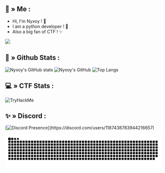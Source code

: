 ## <a id="HI"></a>👋 » Me :

- Hi, I'm Nyxoy ! 🍃
- I am a python developer ! 🌱
- Also a big fan of CTF ! ✨
<img src="https://camo.githubusercontent.com/222b3651d7a9b58724c30e14a2a52228a13fc265afb6cd29d6e04a724d323c29/68747470733a2f2f692e70696e696d672e636f6d2f6f726967696e616c732f66342f30662f64612f66343066646165386337303339303262653637366166663634656561303634392e676966">
  
## <a id="stats"></a>🤖 » Github Stats :

![Nyxoy's GitHub stats](https://github-readme-stats.vercel.app/api?username=Nyxoy201&show_icons=true&theme=tokyonight) ![Nyxoy's GitHub ](https://github-readme-streak-stats.herokuapp.com/?user=Nyxoy201&amp;theme=tokyonight)
![Top Langs](https://github-readme-stats.vercel.app/api/top-langs/?username=Nyxoy201&layout=donut&theme=tokyonight)

## <a id="CTF"></a>💻 » CTF Stats : 
<img src="https://tryhackme-badges.s3.amazonaws.com/Nyxoy201.png" alt="TryHackMe">

## <a id="dc"></a>✨ » Discord : 

[![Discord Presence](https://lanyard.cnrad.dev/api/1187438783944216657&idleMessage=Probably%20doing%20something%20else...)](https://discord.com/users/1187438783944216657)

<img alt="snake eating my contributions" src="https://raw.githubusercontent.com/salesp07/salesp07/output/github-contribution-grid-snake.svg">


